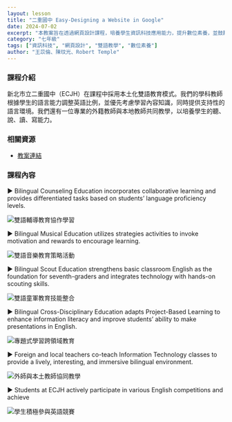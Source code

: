 ```yaml
---
layout: lesson
title: "二重國中 Easy-Designing a Website in Google"
date: 2024-07-02
excerpt: "本教案旨在透過網頁設計課程，培養學生資訊科技應用能力，提升數位素養，並鼓勵探索資訊科技興趣。"
category: "七年級"
tags: ["資訊科技", "網頁設計", "雙語教學", "數位素養"]
author: "王苡倫、陳玟光、Robert Temple"
---
```


### 課程介紹

新北市立二重國中（ECJH）在課程中採用本土化雙語教育模式。我們的學科教師根據學生的語言能力調整英語比例，並優先考慮學習內容知識，同時提供支持性的語言環境。我們還有一位專業的外籍教師與本地教師共同教學，以培養學生的聽、說、讀、寫能力。

### 相關資源

* [教案連結](https://drive.google.com/file/d/1IJCdZ5AemNbpWVfEkheWD8E86uiVbfPX/view?usp=drive_link)

### 課程內容

▶ Bilingual Counseling Education incorporates collaborative learning and provides differentiated tasks based on students’ language proficiency levels.

<div style="margin-bottom: 10px;">
    <img src="{{ '/assets/images/lessons/2024/二重國中/原始照片/1.webp' | relative_url }}" alt="雙語輔導教育協作學習" style="flex: 1; min-width: 48%; object-fit: cover;">
</div>

▶ Bilingual Musical Education utilizes strategies activities to invoke motivation and rewards to encourage learning.

<div style="margin-bottom: 10px;">
    <img src="{{ '/assets/images/lessons/2024/二重國中/原始照片/2 (1).jpg' | relative_url }}" alt="雙語音樂教育策略活動" style="flex: 1; min-width: 48%; object-fit: cover;">
</div>

▶ Bilingual Scout Education strengthens basic classroom English as the foundation for seventh-graders and integrates technology with hands-on scouting skills.

<div style="margin-bottom: 10px;">
    <img src="{{ '/assets/images/lessons/2024/二重國中/原始照片/3 (1).jpg' | relative_url }}" alt="雙語童軍教育技能整合" style="flex: 1; min-width: 48%; object-fit: cover;">
</div>

▶ Bilingual Cross-Disciplinary Education adapts Project-Based Learning to enhance information literacy and improve students’ ability to make presentations in English.

<div style="margin-bottom: 10px;">
    <img src="{{ '/assets/images/lessons/2024/二重國中/原始照片/4 NEW.jpg' | relative_url }}" alt="專題式學習跨領域教育" style="flex: 1; min-width: 48%; object-fit: cover;">
</div>

▶ Foreign and local teachers co-teach Information Technology classes to provide a lively, interesting, and immersive bilingual environment.

<div style="margin-bottom: 10px;">
    <img src="{{ '/assets/images/lessons/2024/二重國中/原始照片/5.jpg' | relative_url }}" alt="外師與本土教師協同教學" style="flex: 1; min-width: 48%; object-fit: cover;">
</div>

▶ Students at ECJH actively participate in various English competitions and achieve

<div style="margin-bottom: 10px;">
    <img src="{{ '/assets/images/lessons/2024/二重國中/原始照片/6.jpg' | relative_url }}" alt="學生積極參與英語競賽" style="flex: 1; min-width: 48%; object-fit: cover;">
</div>


